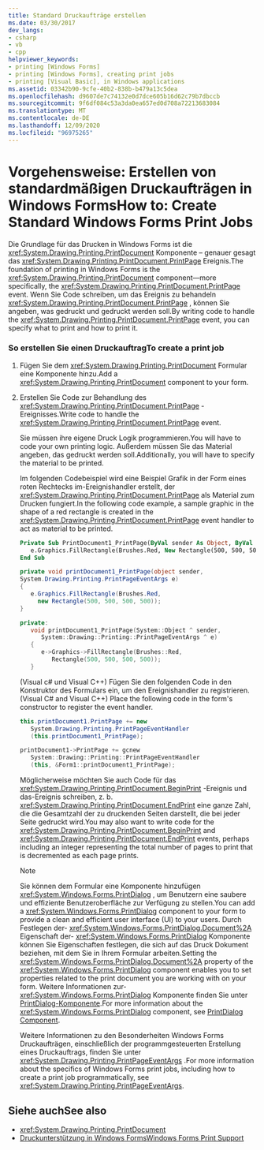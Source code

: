 ```yaml
---
title: Standard Druckaufträge erstellen
ms.date: 03/30/2017
dev_langs:
- csharp
- vb
- cpp
helpviewer_keywords:
- printing [Windows Forms]
- printing [Windows Forms], creating print jobs
- printing [Visual Basic], in Windows applications
ms.assetid: 03342b90-9cfe-40b2-838b-b479a13c5dea
ms.openlocfilehash: d9607de7c74132e0d7dce605b16d62c79b7dbccb
ms.sourcegitcommit: 9f6df084c53a3da0ea657ed0d708a72213683084
ms.translationtype: MT
ms.contentlocale: de-DE
ms.lasthandoff: 12/09/2020
ms.locfileid: "96975265"
---
```

# <a name="how-to-create-standard-windows-forms-print-jobs"></a><span data-ttu-id="bd536-102">Vorgehensweise: Erstellen von standardmäßigen Druckaufträgen in Windows Forms</span><span class="sxs-lookup"><span data-stu-id="bd536-102">How to: Create Standard Windows Forms Print Jobs</span></span>
<span data-ttu-id="bd536-103">Die Grundlage für das Drucken in Windows Forms ist die <xref:System.Drawing.Printing.PrintDocument> Komponente – genauer gesagt das <xref:System.Drawing.Printing.PrintDocument.PrintPage> Ereignis.</span><span class="sxs-lookup"><span data-stu-id="bd536-103">The foundation of printing in Windows Forms is the <xref:System.Drawing.Printing.PrintDocument> component—more specifically, the <xref:System.Drawing.Printing.PrintDocument.PrintPage> event.</span></span> <span data-ttu-id="bd536-104">Wenn Sie Code schreiben, um das Ereignis zu behandeln <xref:System.Drawing.Printing.PrintDocument.PrintPage> , können Sie angeben, was gedruckt und gedruckt werden soll.</span><span class="sxs-lookup"><span data-stu-id="bd536-104">By writing code to handle the <xref:System.Drawing.Printing.PrintDocument.PrintPage> event, you can specify what to print and how to print it.</span></span>  
  
### <a name="to-create-a-print-job"></a><span data-ttu-id="bd536-105">So erstellen Sie einen Druckauftrag</span><span class="sxs-lookup"><span data-stu-id="bd536-105">To create a print job</span></span>  
  
1. <span data-ttu-id="bd536-106">Fügen Sie dem <xref:System.Drawing.Printing.PrintDocument> Formular eine Komponente hinzu.</span><span class="sxs-lookup"><span data-stu-id="bd536-106">Add a <xref:System.Drawing.Printing.PrintDocument> component to your form.</span></span>  
  
2. <span data-ttu-id="bd536-107">Erstellen Sie Code zur Behandlung des <xref:System.Drawing.Printing.PrintDocument.PrintPage> -Ereignisses.</span><span class="sxs-lookup"><span data-stu-id="bd536-107">Write code to handle the <xref:System.Drawing.Printing.PrintDocument.PrintPage> event.</span></span>  
  
     <span data-ttu-id="bd536-108">Sie müssen ihre eigene Druck Logik programmieren.</span><span class="sxs-lookup"><span data-stu-id="bd536-108">You will have to code your own printing logic.</span></span> <span data-ttu-id="bd536-109">Außerdem müssen Sie das Material angeben, das gedruckt werden soll.</span><span class="sxs-lookup"><span data-stu-id="bd536-109">Additionally, you will have to specify the material to be printed.</span></span>  
  
     <span data-ttu-id="bd536-110">Im folgenden Codebeispiel wird eine Beispiel Grafik in der Form eines roten Rechtecks im-Ereignishandler erstellt, der <xref:System.Drawing.Printing.PrintDocument.PrintPage> als Material zum Drucken fungiert.</span><span class="sxs-lookup"><span data-stu-id="bd536-110">In the following code example, a sample graphic in the shape of a red rectangle is created in the <xref:System.Drawing.Printing.PrintDocument.PrintPage> event handler to act as material to be printed.</span></span>  
  
    ```vb  
    Private Sub PrintDocument1_PrintPage(ByVal sender As Object, ByVal e As System.Drawing.Printing.PrintPageEventArgs) Handles PrintDocument1.PrintPage  
       e.Graphics.FillRectangle(Brushes.Red, New Rectangle(500, 500, 500, 500))  
    End Sub  
    ```  
  
    ```csharp  
    private void printDocument1_PrintPage(object sender,
    System.Drawing.Printing.PrintPageEventArgs e)  
    {  
       e.Graphics.FillRectangle(Brushes.Red,
         new Rectangle(500, 500, 500, 500));  
    }  
    ```  
  
    ```cpp  
    private:  
       void printDocument1_PrintPage(System::Object ^ sender,  
          System::Drawing::Printing::PrintPageEventArgs ^ e)  
       {  
          e->Graphics->FillRectangle(Brushes::Red,  
             Rectangle(500, 500, 500, 500));  
       }  
    ```  
  
     <span data-ttu-id="bd536-111">(Visual c# und Visual C++) Fügen Sie den folgenden Code in den Konstruktor des Formulars ein, um den Ereignishandler zu registrieren.</span><span class="sxs-lookup"><span data-stu-id="bd536-111">(Visual C# and Visual C++) Place the following code in the form's constructor to register the event handler.</span></span>  
  
    ```csharp  
    this.printDocument1.PrintPage += new  
       System.Drawing.Printing.PrintPageEventHandler  
       (this.printDocument1_PrintPage);  
    ```  
  
    ```cpp  
    printDocument1->PrintPage += gcnew  
       System::Drawing::Printing::PrintPageEventHandler  
       (this, &Form1::printDocument1_PrintPage);  
    ```  
  
     <span data-ttu-id="bd536-112">Möglicherweise möchten Sie auch Code für das <xref:System.Drawing.Printing.PrintDocument.BeginPrint> -Ereignis und das-Ereignis schreiben, z. b. <xref:System.Drawing.Printing.PrintDocument.EndPrint> eine ganze Zahl, die die Gesamtzahl der zu druckenden Seiten darstellt, die bei jeder Seite gedruckt wird.</span><span class="sxs-lookup"><span data-stu-id="bd536-112">You may also want to write code for the <xref:System.Drawing.Printing.PrintDocument.BeginPrint> and <xref:System.Drawing.Printing.PrintDocument.EndPrint> events, perhaps including an integer representing the total number of pages to print that is decremented as each page prints.</span></span>  
  
    > [!NOTE]
    > <span data-ttu-id="bd536-113">Sie können dem Formular eine Komponente hinzufügen <xref:System.Windows.Forms.PrintDialog> , um Benutzern eine saubere und effiziente Benutzeroberfläche zur Verfügung zu stellen.</span><span class="sxs-lookup"><span data-stu-id="bd536-113">You can add a <xref:System.Windows.Forms.PrintDialog> component to your form to provide a clean and efficient user interface (UI) to your users.</span></span> <span data-ttu-id="bd536-114">Durch Festlegen der- <xref:System.Windows.Forms.PrintDialog.Document%2A> Eigenschaft der- <xref:System.Windows.Forms.PrintDialog> Komponente können Sie Eigenschaften festlegen, die sich auf das Druck Dokument beziehen, mit dem Sie in Ihrem Formular arbeiten.</span><span class="sxs-lookup"><span data-stu-id="bd536-114">Setting the <xref:System.Windows.Forms.PrintDialog.Document%2A> property of the <xref:System.Windows.Forms.PrintDialog> component enables you to set properties related to the print document you are working with on your form.</span></span> <span data-ttu-id="bd536-115">Weitere Informationen zur- <xref:System.Windows.Forms.PrintDialog> Komponente finden Sie unter [PrintDialog-Komponente](../controls/printdialog-component-windows-forms.md).</span><span class="sxs-lookup"><span data-stu-id="bd536-115">For more information about the <xref:System.Windows.Forms.PrintDialog> component, see [PrintDialog Component](../controls/printdialog-component-windows-forms.md).</span></span>  
  
     <span data-ttu-id="bd536-116">Weitere Informationen zu den Besonderheiten Windows Forms Druckaufträgen, einschließlich der programmgesteuerten Erstellung eines Druckauftrags, finden Sie unter <xref:System.Drawing.Printing.PrintPageEventArgs> .</span><span class="sxs-lookup"><span data-stu-id="bd536-116">For more information about the specifics of Windows Forms print jobs, including how to create a print job programmatically, see <xref:System.Drawing.Printing.PrintPageEventArgs>.</span></span>  
  
## <a name="see-also"></a><span data-ttu-id="bd536-117">Siehe auch</span><span class="sxs-lookup"><span data-stu-id="bd536-117">See also</span></span>

- <xref:System.Drawing.Printing.PrintDocument>
- [<span data-ttu-id="bd536-118">Druckunterstützung in Windows Forms</span><span class="sxs-lookup"><span data-stu-id="bd536-118">Windows Forms Print Support</span></span>](windows-forms-print-support.md)
